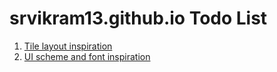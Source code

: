 # srvikram13.github.io Todo List

1.  [Tile layout inspiration](https://s-media-cache-ak0.pinimg.com/736x/1f/97/90/1f97906d2d02c25234393915ec4a1f7d.jpg)
2. [UI scheme and font inspiration](https://s-media-cache-ak0.pinimg.com/736x/cd/ff/8d/cdff8d0d016ac5f1065cd7e1558e83da.jpg)
